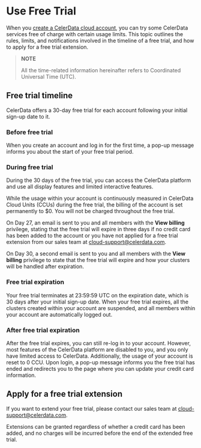 # Use Free Trial

When you [create a CelerData cloud account](../get_started/sign-up_or_sign-in.md), you can try some CelerData services free of charge with certain usage limits. This topic outlines the rules, limits, and notifications involved in the timeline of a free trial, and how to apply for a free trial extension.

> **NOTE**
>
> All the time-related information hereinafter refers to Coordinated Universal Time (UTC).

## Free trial timeline

CelerData offers a 30-day free trial for each account following your initial sign-up date to it.

### Before free trial

When you create an account and log in for the first time, a pop-up message informs you about the start of your free trial period.

### During free trial

During the 30 days of the free trial, you can access the CelerData platform and use all display features and limited interactive features.

While the usage within your account is continuously measured in CelerData Cloud Units (CCUs) during the free trial, the billing of the account is set permanently to $0. You will not be charged throughout the free trial.

On Day 27, an email is sent to you and all members with the **View billing** privilege, stating that the free trial will expire in three days if no credit card has been added to the account or you have not applied for a free trial extension from our sales team at <a href = "mailto: cloud-support@celerdata.com">cloud-support@celerdata.com</a>.

On Day 30, a second email is sent to you and all members with the **View billing** privilege to state that the free trial will expire and how your clusters will be handled after expiration.

### Free trial expiration

Your free trial terminates at 23:59:59 UTC on the expiration date, which is 30 days after your initial sign-up date. When your free trial expires, all the clusters created within your account are suspended, and all members within your account are automatically logged out.

### After free trial expiration

After the free trial expires, you can still re-log in to your account. However, most features of the CelerData platform are disabled to you, and you only have limited access to CelerData. Additionally, the usage of your account is reset to 0 CCU. Upon login, a pop-up message informs you the free trial has ended and redirects you to the page where you can update your credit card information.

## Apply for a free trial extension

If you want to extend your free trial, please contact our sales team at <a href = "mailto: cloud-support@celerdata.com">cloud-support@celerdata.com</a>.

Extensions can be granted regardless of whether a credit card has been added, and no charges will be incurred before the end of the extended free trial.
